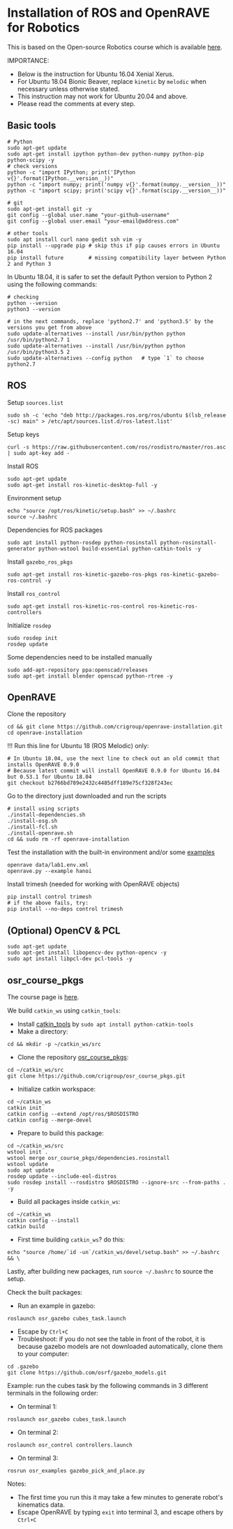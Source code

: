 # Installation of ROS and OpenRAVE for Robotics
This is based on the Open-source Robotics course which is available [here](https://osrobotics.org/osr/).

IMPORTANCE:
* Below is the instruction for Ubuntu 16.04 Xenial Xerus. 
* For Ubuntu 18.04 Bionic Beaver, replace `kinetic` by `melodic` when necessary unless otherwise stated. 
* This instruction may not work for Ubuntu 20.04 and above.
* Please read the comments at every step.

## Basic tools
```
# Python
sudo apt-get update
sudo apt-get install ipython python-dev python-numpy python-pip python-scipy -y
# check versions
python -c "import IPython; print('IPython v{}'.format(IPython.__version__))"
python -c "import numpy; print('numpy v{}'.format(numpy.__version__))"
python -c "import scipy; print('scipy v{}'.format(scipy.__version__))"

# git
sudo apt-get install git -y
git config --global user.name "your-github-username"
git config --global user.email "your-email@address.com"

# other tools
sudo apt install curl nano gedit ssh vim -y
pip install --upgrade pip # skip this if pip causes errors in Ubuntu 16.04
pip install future        # missing compatibility layer between Python 2 and Python 3
```

In Ubuntu 18.04, it is safer to set the default Python version to Python 2 using the following commands:
```
# checking
python --version
python3 --version

# in the next commands, replace 'python2.7' and 'python3.5' by the versions you get from above
sudo update-alternatives --install /usr/bin/python python /usr/bin/python2.7 1
sudo update-alternatives --install /usr/bin/python python /usr/bin/python3.5 2 
sudo update-alternatives --config python   # type `1` to choose python2.7 
```


## ROS
Setup `sources.list`
```
sudo sh -c 'echo "deb http://packages.ros.org/ros/ubuntu $(lsb_release -sc) main" > /etc/apt/sources.list.d/ros-latest.list'
```

Setup keys
```
curl -s https://raw.githubusercontent.com/ros/rosdistro/master/ros.asc | sudo apt-key add -
```

Install ROS
```
sudo apt-get update
sudo apt-get install ros-kinetic-desktop-full -y
```

Environment setup
```
echo "source /opt/ros/kinetic/setup.bash" >> ~/.bashrc
source ~/.bashrc
```

Dependencies for ROS packages
```
sudo apt install python-rosdep python-rosinstall python-rosinstall-generator python-wstool build-essential python-catkin-tools -y
```

Install `gazebo_ros_pkgs`
```
sudo apt-get install ros-kinetic-gazebo-ros-pkgs ros-kinetic-gazebo-ros-control -y
```

Install `ros_control`
```
sudo apt-get install ros-kinetic-ros-control ros-kinetic-ros-controllers
```

Initialize `rosdep`
```
sudo rosdep init
rosdep update
```

Some dependencies need to be installed manually
```
sudo add-apt-repository ppa:openscad/releases
sudo apt-get install blender openscad python-rtree -y
```


## OpenRAVE
Clone the repository
```
cd && git clone https://github.com/crigroup/openrave-installation.git
cd openrave-installation
```
!!! Run this line for Ubuntu 18 (ROS Melodic) only:
```
# In Ubuntu 18.04, use the next line to check out an old commit that installs OpenRAVE 0.9.0
# Because latest commit will install OpenRAVE 0.9.0 for Ubuntu 16.04 but 0.53.1 for Ubuntu 18.04
git checkout b2766bd789e2432c4485dff189e75cf328f243ec
```
Go to the directory just downloaded and run the scripts
```
# install using scripts
./install-dependencies.sh
./install-osg.sh
./install-fcl.sh
./install-openrave.sh
cd && sudo rm -rf openrave-installation
```
Test the installation with the built-in environment and/or some [examples](http://openrave.org/docs/latest_stable/examples/)
```
openrave data/lab1.env.xml
openrave.py --example hanoi
```

Install trimesh (needed for working with OpenRAVE objects)
```
pip install control trimesh
# if the above fails, try:
pip install --no-deps control trimesh
```


## (Optional) OpenCV & PCL
```
sudo apt-get update
sudo apt-get install libopencv-dev python-opencv -y
sudo apt install libpcl-dev pcl-tools -y
```



## osr_course_pkgs
The course page is [here](https://osrobotics.org/osr/).

We build `catkin_ws` using `catkin_tools`: 
* Install [catkin_tools](https://catkin-tools.readthedocs.io/en/latest/installing.html) by `sudo apt install python-catkin-tools`
* Make a directory:
```
cd && mkdir -p ~/catkin_ws/src
```
* Clone the repository [osr_course_pkgs](https://github.com/crigroup/osr_course_pkgs.git):
```
cd ~/catkin_ws/src
git clone https://github.com/crigroup/osr_course_pkgs.git
```
* Initialize catkin workspace:
```
cd ~/catkin_ws
catkin init
catkin config --extend /opt/ros/$ROSDISTRO
catkin config --merge-devel
```
* Prepare to build this package:
```
cd ~/catkin_ws/src
wstool init .
wstool merge osr_course_pkgs/dependencies.rosinstall
wstool update
sudo apt update
rosdep update --include-eol-distros
sudo rosdep install --rosdistro $ROSDISTRO --ignore-src --from-paths . -y
```
* Build all packages inside `catkin_ws`:
```
cd ~/catkin_ws
catkin config --install
catkin build
```
* First time building `catkin_ws`? do this:
```
echo "source /home/`id -un`/catkin_ws/devel/setup.bash" >> ~/.bashrc && \
```
Lastly, after building new packages, run `source ~/.bashrc` to source the setup.

Check the built packages: 
* Run an example in gazebo:
```
roslaunch osr_gazebo cubes_task.launch
```
* Escape by `Ctrl+C`
* Troubleshoot: if you do not see the table in front of the robot,
it is because gazebo models are not downloaded automatically, clone them to your computer:
```
cd .gazebo
git clone https://github.com/osrf/gazebo_models.git
```

Example: run the cubes task by the following commands in 3 different terminals in the following order:
* On terminal 1:
```
roslaunch osr_gazebo cubes_task.launch
```
* On terminal 2:
```
roslaunch osr_control controllers.launch
```
* On terminal 3:
```
rosrun osr_examples gazebo_pick_and_place.py
```
Notes:
* The first time you run this it may take a few minutes to generate robot's kinematics data.
* Escape OpenRAVE by typing `exit` into terminal 3, and escape others by `Ctrl+C`


